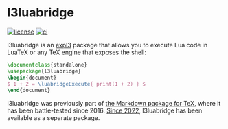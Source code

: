 # l3luabridge

 [![license](https://img.shields.io/github/license/witiko/markdown)](LICENSE)
 [![ci](https://github.com/witiko/markdown/actions/workflows/main.yml/badge.svg)][4]

l3luabridge is an [expl3][1] package that allows you to execute Lua code in
LuaTeX or any TeX engine that exposes the shell:

``` tex
\documentclass{standalone}
\usepackage{l3luabridge}
\begin{document}
$ 1 + 2 = \luabridgeExecute{ print(1 + 2) } $
\end{document}
```

l3luabridge was previously part of [the Markdown package for TeX][2], where it
has been battle-tested since 2016. [Since 2022][3], l3luabridge has been
available as a separate package.

 [1]: http://mirrors.ctan.org/macros/latex/contrib/l3kernel/expl3.pdf
 [2]: https://www.ctan.org/pkg/markdown
 [3]: https://github.com/witiko/markdown/pull/141
 [4]: https://github.com/Witiko/markdown/actions

